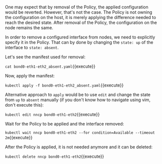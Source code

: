 One may expect that by removal of the Policy, the applied configuration would be
reverted. However, that's not the case. The Policy is not owning the
configuration on the host, it is merely applying the difference needed to reach
the desired state. After removal of the Policy, the configuration on the node
remains the same.

In order to remove a configured interface from nodes, we need to explicitly
specify it in the Policy. That can by done by changing the `state: up` of the
interface to `state: absent`.

Let's see the manifest used for removal:

`cat bond0-eth1-eth2_absent.yaml`{{execute}}

Now, apply the manifest:

`kubectl apply -f bond0-eth1-eth2_absent.yaml`{{execute}}

Alternative approach to `apply` would be to use `edit` and change the state from `up` to `absent` manually (if you don't know how to navigate using vim, don't execute this):

`kubectl edit nncp bond0-eth1-eth2`{{execute}}

Wait for the Policy to be applied and the interface removed:

`kubectl wait nncp bond0-eth1-eth2 --for condition=Available --timeout 2m`{{execute}}

After the Policy is applied, it is not needed anymore and it can be deleted:

`kubectl delete nncp bond0-eth1-eth2`{{execute}}

